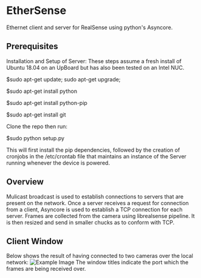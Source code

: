 # EtherSense
Ethernet client and server for RealSense using python's Asyncore.

## Prerequisites
Installation and Setup of Server:
These steps assume a fresh install of Ubuntu 18.04 on an UpBoard but has also been tested on an Intel NUC.

$sudo apt-get update; sudo apt-get upgrade; 

$sudo apt-get install python

$sudo apt-get install python-pip  

$sudo apt-get install git 

Clone the repo then run:

$sudo python setup.py

This will first install the pip dependencies, followed by the creation of cronjobs in the /etc/crontab file that maintains an instance of the Server running whenever the device is powered. 

## Overview
Mulicast broadcast is used to establish connections to servers that are present on the network. 
Once a server receives a request for connection from a client, Asyncore is used to establish a TCP connection for each server. 
Frames are collected from the camera using librealsense pipeline. It is then resized and send in smaller chucks as to conform with TCP.

## Client Window
Below shows the result of having connected to two cameras over the local network: 
![Example Image](https://github.com/krejov100/EtherSense/blob/master/MultiCameraEthernet.jpg)
The window titles indicate the port which the frames are being received over. 
